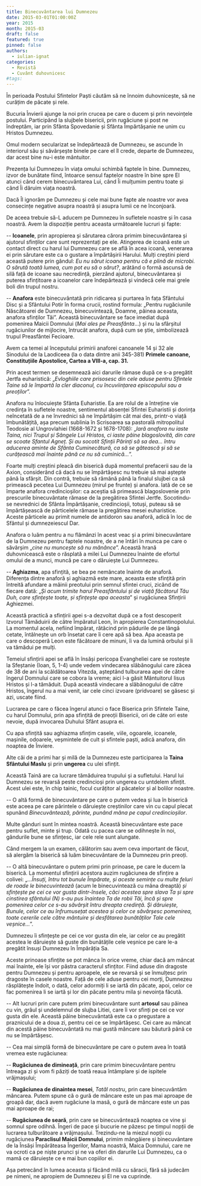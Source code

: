 ```yaml
---
title: Binecuvântarea lui Dumnezeu
date: 2015-03-01T01:00:00Z
year: 2015
month: 2015-03
draft: false
featured: true
pinned: false
authors: 
  - iulian-ignat
categories:
  - Revistă
  - Cuvânt duhovnicesc
#tags:
---
```

În perioada Postului Sfintelor Paști căutăm să ne înnoim duhovnicește, să ne curățim de păcate și rele. 

Bucuria Învierii ajunge la noi prin crucea pe care o ducem și prin nevoințele postului. Participând la slujbele bisericii, prin rugăciune și post ne îndreptăm, iar prin Sfânta Spovedanie și Sfânta Împărtășanie ne unim cu Hristos Dumnezeu. 

Omul modern secularizat se îndepărtează de Dumnezeu, se ascunde în interiorul său și săvârșește binele pe care el îl crede, departe de Dumnezeu, dar acest bine nu-i este mântuitor. 

Prezența lui Dumnezeu în viața omului schimbă faptele în bine. Dumnezeu, izvor de bunătate fiind, întoarce sensul faptelor noastre în bine spre El atunci când cerem binecuvântarea Lui, când Îi mulțumim pentru toate și când Îi dăruim viața noastră. 

Dacă Îl ignorăm pe Dumnezeu și cele mai bune fapte ale noastre vor avea consecințe negative asupra noastră și asupra lumii ce ne înconjoară. 

De aceea trebuie să-L aducem pe Dumnezeu în sufletele noastre și în casa noastră. Avem la dispoziție pentru aceasta următoarele lucruri și fapte: 

-- **Icoanele**, prin apropierea și sărutarea cărora primim binecuvântarea și ajutorul sfinților care sunt reprezentați pe ele. Atingerea de icoană este un contact direct cu harul lui Dumnezeu care se află în acea icoană, venerarea ei prin sărutare este ca o gustare a împărtășirii Harului. Mulți creștini pierd această putere prin gândul: _Eu nu sărut icoana pentru că e plină de microbi. O sărută toată lumea, cum pot eu să o sărut?_, arătând o formă ascunsă de silă față de icoane sau necredință, pierzând ajutorul, binecuvântarea și puterea sfințitoare a icoanelor care îndepărtează și vindecă cele mai grele boli din trupul nostru. 

-- **Anafora** este binecuvântată prin ridicarea și purtarea în fața Sfântului Disc și a Sfântului Potir în forma crucii, rostind formula: „Pentru rugăciunile Născătoarei de Dumnezeu, binecuvintează, Doamne, pâinea aceasta, anafora sfinților Tăi”. Această binecuvântare se face imediat după pomenirea Maicii Domnului (_Mai ales pe Preasfânta_…) și nu la sfârșitul rugăciunilor de mijlocire, întrucât anafora, după cum se știe, simbolizează trupul Preasfântei Fecioare. 
 
Avem ca temei al începutului primirii anaforei canoanele 14 și 32 ale Sinodului de la Laodiceea (la o data dintre anii 345-381) **Primele canoane, Constituțiile Apostolice, Cartea a VIII-a, cap. 31.** 

Prin acest termen se desemnează aici darurile rămase după ce s-a pregătit Jertfa euharistică: „_Evloghiile care prisosesc din cele aduse pentru Sfintele Taine să le împartă la cler diaconul, cu încuviințarea episcopului sau a preoților_”. 

Anafora nu înlocuiește Sfânta Euharistie. Ea are rolul de a întreține vie credința în sufletele noastre, sentimentul absenței Sfintei Euharistii și dorința neîncetată de a ne învrednici să ne împărtășim cât mai des, printr-o viață îmbunătățită, așa precum sublinia în Scrisoarea sa pastorală mitropolitul Teodosie al Ungrovlahiei (1668-1672 și 1678-1708): „_Iară anafora nu iaste Taina, nici Trupul și Sângele Lui Hristos, ci iaste pâine blagoslovită, din care se scoate Sfantul Agneț. Și au socotit Sfinții Părinți să sa dea… întru aducerea aminte de Sfânta Cuminecătură, ca să se gătească și să se curățească mai înainte până ce nu să cuminică…_”. 

Foarte mulți creștini pleacă din biserică după momentul prefacerii sau de la Axion, considerând că dacă nu se împărtășesc nu trebuie să mai aștepte până la sfârșit. Din contră, trebuie să rămână până la finalul slujbei ca să primească pecetea Lui Dumnezeu (mirul pe frunte) și anafora. Iată de ce se împarte anafora credincioșilor: ca aceștia să primească blagoslovenie prin prescurile binecuvântate rămase de la pregătirea Sfintei Jertfe. Socotindu-se nevrednici de Sfânta Împărtășanie, credincioșii, totuși, puteau să se împărtășească de părticelele rămase la pregătirea mesei euharistice. Aceste părticele au primit numele de antidoron sau anaforă, adică în loc de Sfântul și dumnezeiescul Dar. 

Anafora o luăm pentru a nu flămânzi în acest veac și a primi binecuvântare de la Dumnezeu pentru faptele noastre, de a ne întări în munca pe care o săvârșim „_cine nu muncește să nu mănânce_”. Această hrană duhovnicească este o răsplată a milei Lui Dumnezeu înainte de efortul omului de a munci, muncă pe care o dăruiește Lui Dumnezeu. 

-- **Aghiazma**, apa sfințită, se bea pe nemâncate înainte de anaforă. Diferența dintre anaforă și aghiazmă este mare, aceasta este sfințită prin întreită afundare a mâinii preotului prin semnul sfintei cruci, zicând de fiecare dată: „_Și acum trimite harul Preasfântului și de viață făcătorul Tău Duh, care sfințește toate, și sfințește apa aceasta_” și rugăciunea Sfințirii Aghiezmei. 

Această practică a sfințirii apei s-a dezvoltat după ce a fost descoperit Izvorul Tămăduirii de către Împăratul Leon, în apropierea Constantinopolului. La momentul acela, nefiind împărat, rătăcind prin pădurile de pe lângă cetate, întâlnește un orb însetat care îi cere apă să bea. Apa aceasta pe care o descoperă Leon este făcătoare de minuni, îi va da lumină orbului și îi va tămădui pe mulți. 

Temeiul sfințirii apei se află în însăși pericopa Evangheliei care se rostește la Sfeștanie (Ioan, 5, 1-4) unde vedem vindecarea slăbănogului care zăcea de 38 de ani la scăldătoarea Vitezda, așteptând tulburarea apei de către îngerul Domnului care se cobora la vreme; aici l-a găsit Mântuitorul Iisus Hristos și l-a tămăduit. După această vindecare a slăbănogului de către Hristos, îngerul nu a mai venit, iar cele cinci izvoare (pridvoare) se găsesc și azi, uscate fiind. 

Lucrarea pe care o făcea îngerul atunci o face Biserica prin Sfintele Taine, cu harul Domnului, prin apa sfințită de preoții Bisericii, ori de câte ori este nevoie, după invocarea Duhului Sfânt asupra ei. 

Cu apa sfințită sau aghiazma sfințim casele, viile, ogoarele, icoanele, mașinile, odoarele, veșmintele de cult și sfintele paști, adică anafora, din noaptea de Înviere. 

Alte căi de a primi har și milă de la Dumnezeu este participarea la **Taina Sfântului Maslu** și prin **ungerea** cu ulei sfințit. 

Această Taină are ca lucrare tămăduirea trupului și a sufletului. Harul lui Dumnezeu se revarsă peste credincioși prin ungerea cu untdelem sfințit. Acest ulei este, în chip tainic, focul curățitor al păcatelor și al bolilor noastre. 

-- O altă formă de binecuvântare pe care o putem vedea și lua în biserică este aceea pe care părintele o dăruiește creștinilor care vin cu capul plecat spunând _Binecuvântează, părinte, punând mâna pe capul credincioșilor_. 

Multe gânduri sunt în mintea noastră. Această binecuvântare este pace pentru suflet, minte și trup. Odată cu pacea care se odihnește în noi, gândurile bune se sfințesc, iar cele rele sunt alungate. 

Când mergem la un examen, călătorim sau avem ceva important de făcut, să alergăm la biserică să luăm binecuvântare de la Dumnezeu prin preoți. 

-- O altă binecuvântare o putem primi prin prinoase, pe care le ducem la biserică. La momentul sfințirii acestora auzim rugăciunea de sfințire a colivei: „…_Însuți, întru tot bunule Împărate, și aceste semințe cu multe feluri de roade le binecuvintează_ (acum le binecuvintează cu mâna dreaptă) _și sfințește pe cei ce vor gusta dintr-însele, căci acestea spre slava Ta și spre cinstirea sfântului (N) s-au pus înaintea Ta de robii Tăi, încă și spre pomenirea celor ce s-au săvârșit întru dreapta credință. Şi dăruiește, Bunule, celor ce au înfrumusețat acestea și celor ce săvârșesc pomenirea, toate cererile cele către mântuire și desfătarea bunătăților Tale cele veșnice…_”. 

Dumnezeu îi sfințește pe cei ce vor gusta din ele, iar celor ce au pregătit acestea le dăruiește să guste din bunătățile cele veșnice pe care le-a pregătit însuși Dumnezeu în Împărăția Sa. 

Aceste prinoase sfințite se pot mânca în orice vreme, chiar dacă am mâncat mai înainte, ele își vor păstra caracterul sfințitor. Fiind aduse din dragoste pentru Dumnezeu și pentru aproapele, ele se revarsă și se înmulțesc prin dragoste în casele noastre. Față de cele aduse pentru cei morți, Dumnezeu răsplătește îndoit, o dată, celor adormiți li se iartă din păcate, apoi, celor ce fac pomenirea li se iartă și lor din păcate pentru mila și nevoința făcută. 

-- Alt lucruri prin care putem primi binecuvântare sunt **artosul** sau pâinea cu vin, grâul și undelemnul de slujba Litiei, care îi vor sfinți pe cei ce vor gusta din ele. Această pâine binecuvântată este ca o pregustare a praznicului de a doua zi, pentru cei ce se împărtășesc. Cei care au mâncat din acestă pâine binecuvântată nu mai gustă mâncare sau băutură până ce nu se împărtășesc.

-- Cea mai simplă formă de binecuvântare pe care o putem avea în toată vremea este rugăciunea: 

-- **Rugăciunea de dimineață**, prin care primim binecuvântare pentru întreaga zi și vom fi păziți de toată reaua întâmplare și de ispitele vrăjmașului;

-- **Rugăciunea de dinaintea mesei**, _Tatăl nostru_, prin care binecuvântăm mâncarea. Putem spune că o gură de mâncare este un pas mai aproape de groapă dar, dacă avem rugăciune la masă, o gură de mâncare este un pas mai aproape de rai; 

-- **Rugăciunea de seară**, prin care se binecuvântează noaptea ce vine și somnul spre odihnă. Îngeri de pace și bucurie ne păzesc pe timpul nopții de lucrarea tulburătoare a vrăjmașului. Trezindu-ne la miezul nopții cu rugăciunea **Paraclisul Maicii Domnului**, primim mângâiere și binecuvântare de la Însăși Împărăteasa Îngerilor, Mama noastră, Maica Domnului, care ne va ocroti ca pe niște prunci și ne va oferi din darurile Lui Dumnezeu, ca o mamă ce dăruiește ce e mai bun copiilor ei. 
 
Așa petrecând în lumea aceasta și făcând milă cu săracii, fără să judecăm pe nimeni, ne apropiem de Dumnezeu și El ne va cuprinde.